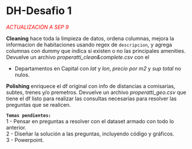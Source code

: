 # DH-Desafio 1
<span style="color:red"> <em>ACTUALIZACIÓN A SEP 9</em> </span>

**Cleaning**  hace toda la limpieza de datos, ordena columnas, mejora la informacion de habitaciones usando regex de `descripcion`, y agrega columnas con dummy que indica si existen o no las principales amenities. Devuelve un archivo *properatti_clean&complete.csv* con el 
- Departamentos en Capital con *lat* y *lon*, *precio por m2* y *sup total* no nulos.

**Polishing** enriquece el df original con info de distancias a comisarias, subtes, trenes y/o premetros. Devuelve un archivo *properatti_geo.csv* que tiene el df listo para realizar las consultas necesarias para resolver las preguntas que se realicen.

**`Temas pendientes:`**    
1 - Pensar en preguntas a resolver con el dataset armado con todo lo anterior.  
2 - Diseñar la solución a las preguntas, incluyendo código y gráficos.  
3 - Powerpoint.  
